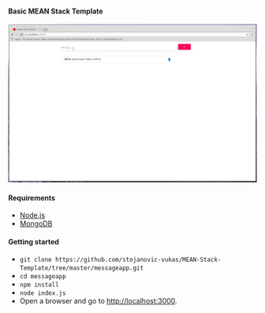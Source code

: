 #### Basic MEAN Stack Template
![MEAN stack pic](assets/mean-stack-template.gif)

#### Requirements
- [Node.js](https://nodejs.org/)
- [MongoDB](https://www.mongodb.org/)

#### Getting started
- `git clone https://github.com/stojanovic-vukas/MEAN-Stack-Template/tree/master/messageapp.git`
- `cd messageapp`
- `npm install`
- `node index.js`
- Open a browser and go to [http://localhost:3000](http://localhost:3000).
